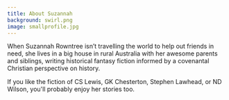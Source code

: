 ```yaml
---
title: About Suzannah
background: swirl.png
image: smallprofile.jpg
---
```


When Suzannah Rowntree isn’t travelling the world to help out friends in need, she lives in a big house in rural Australia with her awesome parents and siblings, writing historical fantasy fiction informed by a covenantal Christian perspective on history. 

If you like the fiction of CS Lewis, GK Chesterton, Stephen Lawhead, or ND Wilson, you'll probably enjoy her stories too.

[<i class="fa fa-facebook fa-2x social" aria-hidden="true"></i>](http://www.facebook.com/InWhichIReadVintageNovels) [<i class="fa fa-amazon fa-2x social" aria-hidden="true"></i>](https://www.amazon.com/Suzannah-Rowntree/e/B00CXZM07Q) [<i class="fa fa-twitter fa-2x social" aria-hidden="true"></i>](https://twitter.com/suzannahtweets) [<i class="fa fa-pinterest-p fa-2x social" aria-hidden="true"></i>](http://www.pinterest.com/suzannahpins/) [<i class="fa fa-envelope fa-2x social" aria-hidden="true"></i>](mailto:rosa.gaudea@gmail.com)
